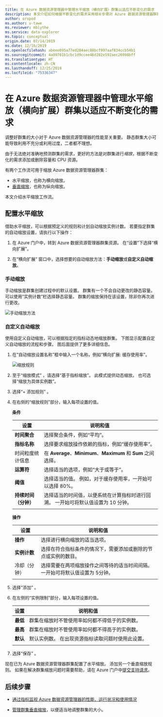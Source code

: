 ```yaml
---
title: 在 Azure 数据资源管理器中管理水平缩放（横向扩展）群集以适应不断变化的需求
description: 本文介绍如何根据不断变化的需求采用相关步骤对 Azure 数据资源管理器群集进行横向缩放。
author: orspod
ms.author: v-tawe
ms.reviewer: mblythe
ms.service: data-explorer
ms.topic: conceptual
origin.date: 07/14/2019
ms.date: 12/16/2019
ms.openlocfilehash: abeee095a77ed204aec88bcf997aaf834ccb54b1
ms.sourcegitcommit: 4a09701b1cbc1d9ccee46d282e592aec26998bff
ms.translationtype: HT
ms.contentlocale: zh-CN
ms.lasthandoff: 12/25/2019
ms.locfileid: "75336347"
---
```

# <a name="manage-cluster-horizontal-scaling-scale-out-in-azure-data-explorer-to-accommodate-changing-demand"></a>在 Azure 数据资源管理器中管理水平缩放（横向扩展）群集以适应不断变化的需求

调整好群集的大小对于 Azure 数据资源管理器的性能至关重要。 静态群集大小可能导致利用不充分或利用过度，二者都不理想。

由于无法绝对准确地预测群集的需求，更好的方法是对群集进行*缩放*，根据不断变化的需求添加或删除容量和 CPU 资源。 

有两个工作流可用于缩放 Azure 数据资源管理器群集： 

* 水平缩放，也称为横向缩放。
* [垂直缩放](manage-cluster-vertical-scaling.md)，也称为纵向缩放。

本文介绍水平缩放工作流。

## <a name="configure-horizontal-scaling"></a>配置水平缩放

借助水平缩放，可以根据预定义的规则和计划自动缩放实例计数。 若要指定群集的自动缩放设置，请执行以下操作：

1. 在 Azure 门户中，转到 Azure 数据资源管理器群集资源。 在“设置”下选择“横向扩展”。   

2. 在“横向扩展”  窗口中，选择想要的自动缩放方法：**手动缩放**或**自定义自动缩放**。

### <a name="manual-scale"></a>手动缩放

手动缩放是群集创建过程中的默认设置。 群集有一个不会自动更改的静态容量。 可以使用“实例计数”栏选择静态容量。  群集的缩放保持在该设置，除非你再次进行更改。

   ![手动缩放方法](media/manage-cluster-horizontal-scaling/manual-scale-method.png)

<!-- not available in mc portal -->
<!-- ### Optimized autoscale -->

### <a name="custom-autoscale"></a>自定义自动缩放

使用自定义自动缩放，可以根据指定的指标动态地缩放群集。 下图显示配置自定义自动缩放的流程和步骤。 图后面提供了更多详细信息。

1. 在“自动缩放设置名称”框中输入一个名称，例如“横向扩展: 缓存使用率”。   

   ![缩放规则](media/manage-cluster-horizontal-scaling/custom-autoscale-method.png)

2. 至于“缩放模式”  ，请选择“基于指标缩放”。  此模式提供动态缩放。 也可选择“缩放为具体实例数”。 

3. 选择“+ 添加规则”  。

4. 在右侧的“缩放规则”部分，输入每项设置的值。 

    **条件**

    | 设置 | 说明和值 |
    | --- | --- |
    | **时间聚合** | 选择聚合条件，例如“平均”。  |
    | **指标名称** | 选择要求缩放操作依赖的指标，例如“缓存使用率”。  |
    | 时间粒度统计信息  | 在 **Average**、**Minimum**、**Maximum** 和 **Sum** 之间选择。 |
    | **运算符** | 选择适当的选项，例如“大于或等于”。  |
    | **阈值** | 选择适当的值。 例如，对于缓存使用率，一开始可以选择 80%。 |
    | **持续时间（分钟）** | 选择适当的时间值，以便系统在计算指标时进行回溯。 一开始可将默认值设置为 10 分钟。 |
    |  |  |

    **操作**

    | 设置 | 说明和值 |
    | --- | --- |
    | **操作** | 选择进行横向缩放的适当选项。 |
    | **实例计数** | 选择在符合指标条件的情况下，需要添加或删除的节点或实例的数目。 |
    | 冷却（分钟）  | 选择需要在两项缩放操作之间等待的适当时间间隔。 一开始可将默认值设置为 5分钟。 |
    |  |  |

5. 选择“添加”   。

6. 在左侧的“实例限制”部分，输入每项设置的值。 

    | 设置 | 说明和值 |
    | --- | --- |
    | **最低** | 群集在缩放时不管使用率如何都不得低于的实例数。 |
    | **最高** | 群集在缩放时不管使用率如何都不得高于的实例数。 |
    | **默认** | 默认实例数。 在出现资源指标读取问题时使用此设置。 |
    |  |  |

7. 选择“保存”  。

现在已为 Azure 数据资源管理器群集配置了水平缩放。 添加另一个垂直缩放规则。 如果在解决群集缩放问题时需要帮助，请在 Azure 门户中[提交支持请求](https://portal.azure.cn/#blade/Microsoft_Azure_Support/HelpAndSupportBlade/overview)。

## <a name="next-steps"></a>后续步骤

* [通过指标监视 Azure 数据资源管理器的性能、运行状况和使用情况](using-metrics.md)

* [管理群集垂直缩放](manage-cluster-vertical-scaling.md)，以便适当地调整群集的大小。
